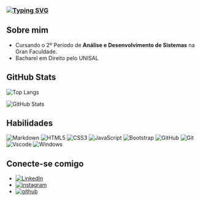 ### [![Typing SVG](https://readme-typing-svg.demolab.com?font=Rubik+Glitch&size=30&pause=1000&color=FFFFFF&center=true&vCenter=true&random=false&width=435&lines=Hello%2C+guys...;I'm+Luiz+Paulo+Lima;What's+up%3F)](https://git.io/typing-svg)

## Sobre mim
* Cursando o 2º Período de **Análise e Desenvolvimento de Sistemas** na Gran Faculdade.
* Bacharel em Direito pelo UNISAL

## GitHub Stats
![Top Langs](https://github-readme-stats-git-masterrstaa-rickstaa.vercel.app/api/top-langs/?username=luizpaulorlima&layout=compact&bg_color=000&border_color=30A3DC&title_color=FFF&text_color=FFF)

![GitHub Stats](https://github-readme-stats.vercel.app/api?username=luizpaulorlima&theme=transparent&bg_color=000&border_color=30A3DC&show_icons=true&icon_color=30A3DC&title_color=FFF&text_color=FFF)

## Habilidades
![Markdown](https://img.shields.io/badge/Markdown-000?style=for-the-badge&logo=markdown)
![HTML5](https://img.shields.io/badge/HTML5-E34F26?style=for-the-badge&logo=html5&logoColor=white)
![CSS3](https://img.shields.io/badge/CSS3-1572B6?style=for-the-badge&logo=css3&logoColor=white)
![JavaScript](https://img.shields.io/badge/JavaScript-F7DF1E?style=for-the-badge&logo=javascript&logoColor=black)
![Bootstrap](https://img.shields.io/badge/-boostrap-0D1117?style=for-the-badge&logo=bootstrap&labelColor=0D1117)
![GitHub](https://img.shields.io/badge/GitHub-100000?style=for-the-badge&logo=github&logoColor=white)
![Git](https://img.shields.io/badge/GIT-E44C30?style=for-the-badge&logo=git&logoColor=white)
![Vscode](https://img.shields.io/badge/Vscode-007ACC?style=for-the-badge&logo=visual-studio-code&logoColor=white)
![Windows](https://img.shields.io/badge/Windows-000?style=for-the-badge&logo=windows&logoColor=2CA5E0)

## Conecte-se comigo
* [![LinkedIn](https://img.shields.io/badge/LinkedIn-000?style=for-the-badge&logo=linkedin)](https://www.linkedin.com/in/luiz-paulo-ribeiro-de-lima-b76727177/)
* [![instagram](https://img.shields.io/badge/instagram-000?style=for-the-badge&logo=instagram)](https://www.instagram.com/luizpaulolima.adv/)
* [![github](https://img.shields.io/badge/github-000?style=for-the-badge&logo=github)](https://github.com/luizpaulorlima)
